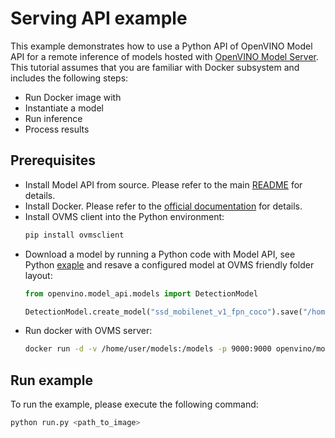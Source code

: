 # Serving API example
This example demonstrates how to use a Python API of OpenVINO Model API for a remote inference of models hosted with [OpenVINO Model Server](https://docs.openvino.ai/latest/ovms_what_is_openvino_model_server.html). This tutorial assumes that you are familiar with Docker subsystem and includes the following steps:
- Run Docker image with
- Instantiate a model
- Run inference
- Process results

## Prerequisites
- Install Model API from source. Please refer to the main [README](../../../README.md) for details.
- Install Docker. Please refer to the [official documentation](https://docs.docker.com/get-docker/) for details.
- Install OVMS client into the Python environment:
    ```bash
    pip install ovmsclient
    ```
- Download a model by running a Python code with Model API, see Python [exaple](../../python/synchronous_api/README.md) and resave a configured model at OVMS friendly folder layout:
    ```python
    from openvino.model_api.models import DetectionModel

    DetectionModel.create_model("ssd_mobilenet_v1_fpn_coco").save("/home/user/models/ssd_mobilenet_v1_fpn_coco/1/ssd_mobilenet_v1_fpn_coco.xml")
    ```
- Run docker with OVMS server:
    ```bash
    docker run -d -v /home/user/models:/models -p 9000:9000 openvino/model_server:latest --model_path /models/ssd_mobilenet_v1_fpn_coco --model_name ssd_mobilenet_v1_fpn_coco --port 9000 --shape auto --nireq 4 --target_device CPU --plugin_config "{\"CPU_THROUGHPUT_STREAMS\": \"CPU_THROUGHPUT_AUTO\"}"
    ```


## Run example
To run the example, please execute the following command:
```bash
python run.py <path_to_image>
```
